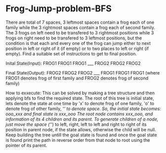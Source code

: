 # Frog-Jump-problem-BFS
There are total of 7 spaces, 3 leftmost spaces contain a frog each of one family  while the 3 rightmost spaces contain a frog each of second family. The 3 frogs  on left need to be transfered to 3 rightmost positions while 3 frogs on right need to be transfered to 3 leftmost positions, but the condition is that each and every  one of the frog can jump either to next position in left or right of it (if empty) or to two places to left or right (if empty). Find a suitable set of instructions to get to final position.

Inital State(Input):
FROG1 FROG1 FROG1 ___ FROG2 FROG2 FROG2

Final State(Output):
FROG2 FROG2 FROG2 ___ FROG1 FROG1 FROG1 (where FROG1 denotes frog of first family and FROG2 denotes frog of second family)

How to exxecute: This can be solved by making a tree structure and then applying bfs to find the  required state. The root of this tree is initial state, lets denote the state at one time by 'x' to denote frog of one family, 'o' to denote frog of other family, '_' to denote space. So, the initial state becomes: ooo_xxx and final state is xxx_ooo The root node contains xxx_ooo, and information of its 4 children and its parent. To generate children of a node, just move the space ('_') to left, right, left to left and right to right of its position in parent node, if the state allows, otherwise the child will be null. Keep building the tree untill the goal state is found and once the goal state is found print the path in reverse order from that node to root using the pointer of its parent.
